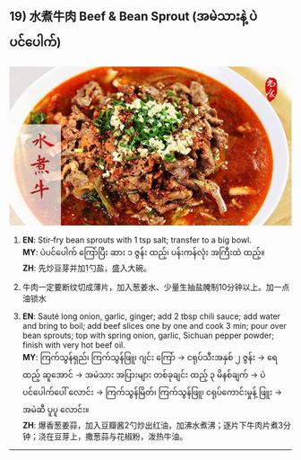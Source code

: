 ## 19) 水煮牛肉 Beef & Bean Sprout (အမဲသားနဲ့ ပဲပင်ပေါက်)
![水煮牛肉 Beef & Bean Sprout (အမဲသားနဲ့ ပဲပင်ပေါက်)](image/19.jpg)

1. **EN**: Stir‑fry bean sprouts with 1 tsp salt; transfer to a big bowl.  
   **MY**: ပဲပင်ပေါက် ကြော်ပြီး ဆား ၁ ဇွန်း ထည့်၊ ပန်းကန်လုံး အကြီးထဲ ထည့်။  
   **ZH**: 先炒豆芽并加1勺盐，盛入大碗。

2. 牛肉一定要断纹切成薄片，加入葱姜水、少量生抽盐腌制10分钟以上。加一点油锁水

2. **EN**: Sauté long onion, garlic, ginger; add 2 tbsp chili sauce; add water and bring to boil; add beef slices one by one and cook 3 min; pour over bean sprouts; top with spring onion, garlic, Sichuan pepper powder; finish with very hot beef oil.  
   **MY**: ကြက်သွန်ရှည်၊ ကြက်သွန်ဖြူ၊ ဂျင်း ကြော် → ငရုပ်သီးအနှစ် ၂ ဇွန်း → ရေ ထည့် ဆူအောင် → အမဲသား အပြားများ တစ်ခုချင်း ထည့် ၃ မိနစ်ချက် → ပဲပင်ပေါက်ပေါ် လောင်း → ကြက်သွန်မြိတ်၊ ကြက်သွန်ဖြူ၊ ငရုပ်ကောင်းမှုန့် ဖြူး → အမဲဆီ ပူပူ လောင်း။  
   **ZH**: 爆香葱姜蒜，加入豆瓣酱2勺炒出红油，加沸水煮沸；逐片下牛肉片煮3分钟；浇在豆芽上，撒葱蒜与花椒粉，泼热牛油。

---

